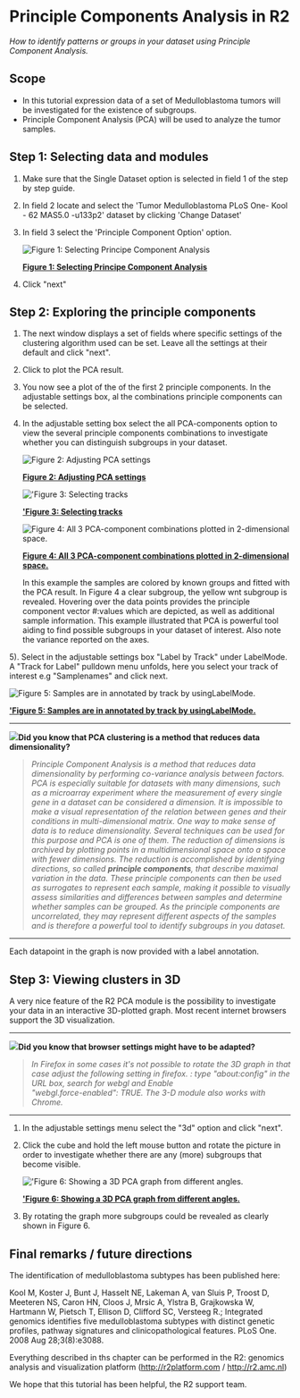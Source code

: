 <a id="principle_components_analysis"></a>

Principle Components Analysis in R2
==================================



*How to identify patterns or groups in your dataset using Principle
Component Analysis.*





Scope
-----

-   In this tutorial expression data of a set of Medulloblastoma tumors
    will be investigated for the existence of subgroups.
-   Principle Component Analysis (PCA) will be used to analyze the
    tumor samples.





Step 1: Selecting data and modules
---------------

1.  Make sure that the Single Dataset option is selected in field 1 of
    the step by step guide.
2.  In field 2 locate and select the 'Tumor Medulloblastoma PLoS One-
    Kool - 62 MAS5.0 -u133p2' dataset by clicking 'Change Dataset'
3.  In field 3 select the 'Principle Component Option' option. 
    
	![](_static/images/PrincipleComponent_Select.png "Figure    1: Selecting Principe Component    Analysis")
	
	[**Figure    1: Selecting Principe Component    Analysis**](_static/images/PrincipleComponent_Select.png)
	
4.  Click "next"





Step 2: Exploring the principle components
---------------

1.  The next window displays a set of fields where specific settings of
    the clustering algorithm used can be set. Leave all the settings at
    their default and click "next".
2.  Click to plot the PCA result.
3.  You now see a plot of the of the first 2 principle components. In
    the adjustable settings box, al the combinations principle
    components can be selected. 
4.  In the adjustable setting box select the all PCA-components option
    to view the several principle components combinations to investigate
    whether you can distinguish subgroups in your dataset.
    
	![](_static/images/PrincipleComponent_Adjust.png "Figure    2: Adjusting PCA    settings")
	
	[**Figure    2: Adjusting PCA    settings**](_static/images/PrincipleComponent_Adjust.png)
    
    ![](_static/images/PrincipleComponent_SelectTracks.png "'Figure    3: Selecting    tracks")
        
    [**'Figure    3: Selecting    tracks**](_static/images/PrincipleComponent_SelectTracks.png)
               
    ![](_static/images/PrincipleComponent_Combinations.png "Figure    4: All 3 PCA-component combinations plotted in    2-dimensional space.")
        
    [**Figure    4: All 3 PCA-component combinations plotted in    2-dimensional space.**](_static/images/PrincipleComponent_Combinations.png)
        
    In this example the samples are colored by known groups and fitted
    with the PCA result. In Figure 4 a clear subgroup, the yellow wnt
    subgroup is revealed. Hovering over the data points provides the
    principle component vector \#:values which are depicted, as well as
    additional sample information. This example illustrated that PCA is
    powerful tool aiding to find possible subgroups in your dataset
    of interest. Also  note the variance reported on the axes.
    
5).  Select in the adjustable settings box "Label by Track" under LabelMode.
    A "Track for Label" pulldown menu unfolds, here you select your track
    of interest e.g "Samplenames" and click next.


![](_static/images/PrincipleComponent_Label.png "Figure 5: Samples are in annotated by track by usingLabelMode.")
	
[**'Figure 5: Samples are in annotated by track by usingLabelMode.**](_static/images/PrincipleComponent_Label.png)
	
  -------------------------------------------------------------------------------------------------------------------------------------
  ![](_static/images/R2d2_logo.png)**Did you know that PCA clustering is a method that reduces data dimensionality?**
>*Principle Component Analysis is a method that reduces data dimensionality by performing co-variance analysis between factors. PCA is especially suitable for datasets with many dimensions, such as a microarray experiment where the measurement of every single gene in a dataset can be considered a dimension. It is impossible to make a visual representation of the relation between genes and their conditions in multi-dimensional matrix. One way to make sense of data is to reduce dimensionality. Several techniques can be used for this purpose and PCA is one of them. The reduction of dimensions is archived by plotting points in a multidimensional space onto a space with fewer dimensions. The reduction is accomplished by identifying directions, so called **principle components**, that describe maximal variation in the data. These principle components can then be used as surrogates to represent each sample, making it possible to visually assess similarities and differences between samples and determine whether samples can be grouped. As the principle components are uncorrelated, they may represent different aspects of the samples and is therefore a powerful tool to identify subgroups in you dataset.*

--------------

Each datapoint in the graph is now provided with a label annotation.







Step 3: Viewing clusters in 3D
----------------



A very nice feature of the R2 PCA module is the possibility to
investigate your data in an interactive 3D-plotted graph. Most recent
internet browsers support the 3D visualization.



----------
  ![](_static/images/R2d2_logo.png)**Did you know that browser settings might have to be adapted?**                                             
                                                                        
>*In Firefox in some cases it's not possible to rotate the 3D graph in that case adjust the following setting in firefox. : type  "about:config" in the URL box, search for webgl and Enable              
"webgl.force-enabled": TRUE. The 3-D module also works with Chrome.*                                         
                                                                        
                                                                  
----------

1.  In the adjustable settings menu select the "3d" option and
    click "next".
2.  Click the cube and hold the left mouse button and rotate the picture
    in order to investigate whether there are any (more)
    subgroups that become visible.
    
	![](_static/images/PrincipleComponent_3D.png "'Figure    6: Showing a 3D PCA graph from    different angles.")
	
	[**'Figure    6: Showing a 3D PCA graph from    different angles.**](_static/images/PrincipleComponent_3D.png)
	
3.  By rotating the graph more subgroups could be revealed as clearly
    shown in Figure 6.





Final remarks / future directions
---------------------------------



The identification of medulloblastoma subtypes has been published here:


Kool M, Koster J, Bunt J, Hasselt NE, Lakeman A, van Sluis P, Troost D,
Meeteren NS, Caron HN, Cloos J, Mrsic A, Ylstra B, Grajkowska W,
Hartmann W, Pietsch T, Ellison D, Clifford SC, Versteeg R.; Integrated
genomics identifies five medulloblastoma subtypes with distinct genetic
profiles, pathway signatures and clinicopathological features. PLoS One.
2008 Aug 28;3(8):e3088.


Everything described in ths chapter can be performed in the R2: genomics analysis and visualization platform (http://r2platform.com / http://r2.amc.nl) 


We hope that this tutorial has been helpful, the R2 support team.





